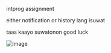 intprog assignment


either notification or history lang isuwat


taas kaayo suwatonon good luck


![image](https://github.com/user-attachments/assets/6507f974-ef03-4b5c-912f-c73b29ab3274)
